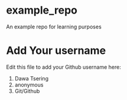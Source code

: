 # example_repo
An example repo for learning purposes
# Add Your username
Edit this file to add your Github username here:
1. Dawa Tsering
2. anonymous
3. Git/Github
